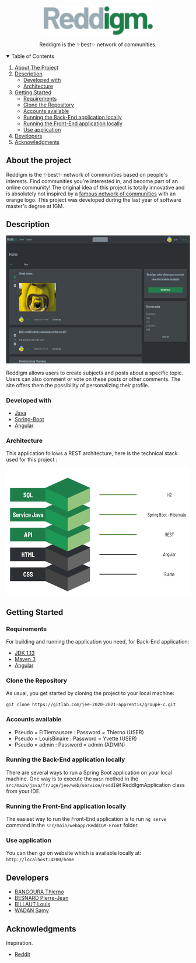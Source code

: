 <p align="center">
    <img src="./src/main/webapp/ReddIGM-Front/src/assets/img/logo.png" alt="Logo" height="80">
    <p align="center">Reddigm is the ✨best✨ network of communities.</p>
</p>

<details open="open">
  <summary>Table of Contents</summary>
  <ol>
    <li>
      <a href="#about-the-project">About The Project</a>
    </li>
    <li>
      <a href="#description">Description</a>
      <ul>
        <li><a href="#developed-with">Developed with</a></li>
        <li><a href="#architecture">Architecture</a></li>
      </ul>
    </li>
    <li>
      <a href="#getting-started">Getting Started</a>
      <ul>
        <li><a href="#requirements">Requirements</a></li>
        <li><a href="#clone-the-repository">Clone the Repository</a></li>
        <li><a href="#accounts-available">Accounts available</a></li>
        <li><a href="#running-the-back-end-application-locally">Running the Back-End application locally</a></li>
        <li><a href="#running-the-front-end-application-locally">Running the Front-End application locally</a></li>
        <li><a href="#use-application">Use application</a></li>
      </ul>
    </li>
    <li>
      <a href="#developers">Developers</a>
    </li>
    <li>
      <a href="#acknowledgments">Acknowledgments</a>
    </li>
  </ol>
</details>

## About the project
Reddigm is the ✨best✨ network of communities based on people's interests. Find communities you're interested in, and become part of an online community!
The original idea of ​​this project is totally innovative and is absolutely not inspired by a [famous network of communities](https://www.reddit.com/) with an orange logo.
This project was developed during the last year of software master's degree at IGM.

## Description
<p align="center">
    <img src="./src/main/webapp/ReddIGM-Front/src/assets/img/home-screen.png" alt="Logo" height="350">
</p>
Reddigm allows users to create subjects and posts about a specific topic.
Users can also comment or vote on these posts or other comments.
The site offers them the possibility of personalizing their profile.

### Developed with
* [Java](https://docs.oracle.com/en/java/javase/13/docs/api/index.html)
* [Spring-Boot](https://spring.io/projects/spring-boot)
* [Angular](https://angular.io/)

### Architecture
This application follows a REST architecture, here is the technical stack used for this project :

<p align="center">
    <img src="./src/main/webapp/ReddIGM-Front/src/assets/img/technical_stack-schema.png" alt="Logo" height="350">
</p>

## Getting Started

### Requirements
For building and running the application you need, for Back-End application:

* [JDK 1.13](https://www.oracle.com/java/technologies/javase/jdk13-archive-downloads.html)
* [Maven 3](https://maven.apache.org/)
* [Angular](https://angular.io/)

### Clone the Repository
As usual, you get started by cloning the project to your local machine:
```
git clone https://gitlab.com/jee-2020-2021-apprentis/groupe-c.git
```

### Accounts available
* Pseudo = ElTiernausore : Password = Thierno (USER)
* Pseudo = LouisBinaire : Password = Yvette (USER)
* Pseudo = admin : Password = admin (ADMIN)


### Running the Back-End application locally
There are several ways to run a Spring Boot application on your local machine. One way is to execute the `main` method in the `src/main/java/fr/uge/jee/web/service/reddIGM` ReddIgmApplication class from your IDE.

### Running the Front-End application locally
The easiest way to run the Front-End application is to run `ng serve` command in the `src/main/webapp/ReddIGM-Front` folder.

### Use application
You can then go on website which is available locally at: `http://localhost:4200/home`

## Developers
* [BANGOURA Thierno](tbangour@guestviews.co)
* [BESNARD Pierre-Jean](https://gitlab.com/PJBesnard)
* [BILLAUT Louis](https://gitlab.com/BILLAUT_Louis)
* [WADAN Samy](https://gitlab.com/SaladeTomateOignon)

## Acknowledgments

Inspiration.
* [Reddit](https://www.reddit.com/)

